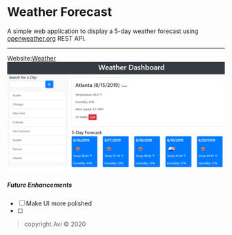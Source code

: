 # Weather Forecast


A simple web application to display a 5-day weather forecast using [openweather.org](https://openweathermap.org/) REST API.
___
Website:[Weather](https://ak0501.github.io/Weather-API/)
 ![Search Weather](DashboardDemo.png)

 ##### Future Enhancements
- [ ]  Make UI more polished
- [ ]  


> copyright Avi :copyright: 2020 
